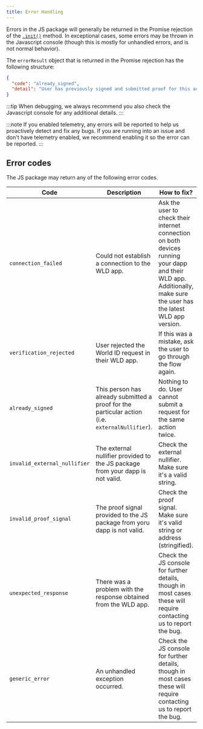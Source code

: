 ```yaml
---
title: Error Handling
---
```


Errors in the JS package will generally be returned in the Promise rejection of the [`.init()`](/docs/js/reference#init) method. In exceptional cases, some errors may be thrown in the Javascript console (though this is mostly for unhandled errors, and is not normal behavior).

The `errorResult` object that is returned in the Promise rejection has the following structure:

```json
{
  "code": "already_signed",
  "detail": "User has previously signed and submitted proof for this action."
}
```

:::tip
When debugging, we always recommend you also check the Javascript console for any additional details.
:::

:::note
If you enabled telemetry, any errors will be reported to help us proactively detect and fix any bugs. If you are running into an issue and don't have telemetry enabled, we recommend enabling it so the error can be reported.
:::

## Error codes

The JS package may return any of the following error codes.

<table>
  <thead>
    <tr>
      <th>Code</th>
      <th>Description</th>
      <th>How to fix?</th>
    </tr>
  </thead>
  <tbody>
    <tr>
      <td>
        <code>connection_failed</code>
      </td>
      <td>
       Could not establish a connection to the WLD app.
      </td>
      <td>
       Ask the user to check their internet connection on both devices running your dapp and their WLD app. Additionally, make sure the user has the latest WLD app version.
      </td>
    </tr>
    <tr>
      <td>
        <code>verification_rejected</code>
      </td>
      <td>
       User rejected the World ID request in their WLD app.
      </td>
      <td>
       If this was a mistake, ask the user to go through the flow again.
      </td>
    </tr>
    <tr>
      <td>
        <code>already_signed</code>
      </td>
      <td>
       This person has already submitted a proof for the particular action (i.e. <code>externalNullifier</code>).
      </td>
      <td>
       Nothing to do. User cannot submit a request for the same action twice.
      </td>
    </tr>
    <tr>
      <td>
        <code>invalid_external_nullifier</code>
      </td>
      <td>
       The external nullifier provided to the JS package from your dapp is not valid.
      </td>
      <td>
       Check the external nullifier. Make sure it's a valid string.
      </td>
    </tr>
    <tr>
      <td>
        <code>invalid_proof_signal</code>
      </td>
      <td>
       The proof signal provided to the JS package from yoru dapp is not valid.
      </td>
      <td>
       Check the proof signal. Make sure it's valid string or address (stringified).
      </td>
    </tr>
    <tr>
      <td>
        <code>unexpected_response</code>
      </td>
      <td>
       There was a problem with the response obtained from the WLD app.
      </td>
      <td>
       Check the JS console for further details, though in most cases these will require contacting us to report the bug.
      </td>
    </tr>
    <tr>
      <td>
        <code>generic_error</code>
      </td>
      <td>
       An unhandled exception occurred.
      </td>
      <td>
       Check the JS console for further details, though in most cases these will require contacting us to report the bug.
      </td>
    </tr>
  </tbody>
</table>
